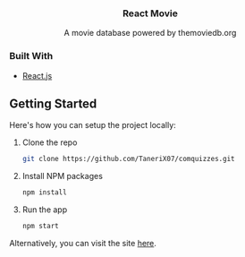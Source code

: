 <!-- PROJECT INFO -->
<div align="center">
  <h3 align="center">React Movie</h3>

  <p align="center">
    A movie database powered by themoviedb.org
</div>

### Built With
* [React.js](https://reactjs.org/)

<!-- GETTING STARTED -->
## Getting Started
Here's how you can setup the project locally:

1. Clone the repo
   ```sh
   git clone https://github.com/TaneriX07/comquizzes.git
   ```
2. Install NPM packages
   ```sh
   npm install
   ```
3. Run the app
   ```sh
   npm start
   ```

Alternatively, you can visit the site [here](https://react-js-movie.netlify.app/).
